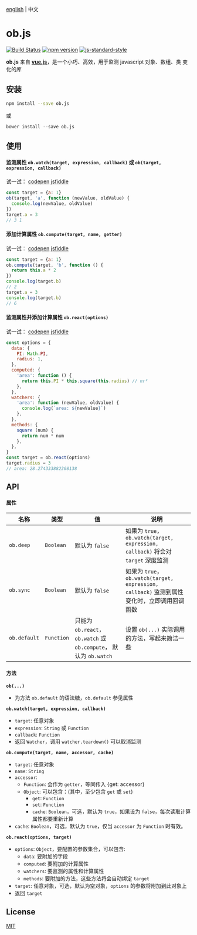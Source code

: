 [english](https://github.com/cnlon/ob.js/blob/master/README.md) | 中文

# ob.js

[![Build Status](https://travis-ci.org/cnlon/ob.js.svg?branch=master)](https://travis-ci.org/cnlon/ob.js)
[![npm version](https://badge.fury.io/js/ob.js.svg)](https://badge.fury.io/js/ob.js)
[![js-standard-style](https://img.shields.io/badge/code%20style-standard-brightgreen.svg)](http://standardjs.com)

**ob.js** 来自 [**vue.js**](https://github.com/vuejs/vue)，是一个小巧、高效，用于监测 javascript 对象、数组、类 变化的库

## 安装

``` bash
npm install --save ob.js
```

或

```
bower install --save ob.js
```

## 使用

#### 监测属性 `ob.watch(target, expression, callback)` 或 `ob(target, expression, callback)`

试一试：
[codepen](http://codepen.io/lon/pen/rrqLLk?editors=0010#0)
[jsfiddle](https://jsfiddle.net/lon/x4n2yjLn/)

``` javascript
const target = {a: 1}
ob(target, 'a', function (newValue, oldValue) {
  console.log(newValue, oldValue)
})
target.a = 3
// 3 1
```

#### 添加计算属性 `ob.compute(target, name, getter)`

试一试：
[codepen](http://codepen.io/lon/pen/dpgXLN?editors=0010#0)
[jsfiddle](https://jsfiddle.net/lon/q402v3jd/)

``` javascript
const target = {a: 1}
ob.compute(target, 'b', function () {
  return this.a * 2
})
console.log(target.b)
// 2
target.a = 3
console.log(target.b)
// 6
```

#### 监测属性并添加计算属性 `ob.react(options)`

试一试：
[codepen](http://codepen.io/lon/pen/zKmKqA?editors=0010#0)
[jsfiddle](https://jsfiddle.net/lon/ufth8xpe/)

``` javascript
const options = {
  data: {
    PI: Math.PI,
    radius: 1,
  },
  computed: {
    'area': function () {
      return this.PI * this.square(this.radius) // πr²
    },
  },
  watchers: {
    'area': function (newValue, oldValue) {
      console.log(`area: ${newValue}`)
    },
  },
  methods: {
    square (num) {
      return num * num
    },
  },
}
const target = ob.react(options)
target.radius = 3
// area: 28.274333882308138
```

## API

#### 属性

| 名称 | 类型 | 值 | 说明 |
| --- | --- | --- | --- |
| `ob.deep` | `Boolean` | 默认为 `false` | 如果为 `true`，`ob.watch(target, expression, callback)` 将会对 `target` 深度监测 |
| `ob.sync` | `Boolean` | 默认为 `false` | 如果为 `true`，`ob.watch(target, expression, callback)` 监测到属性变化时，立即调用回调函数 |
| `ob.default` | `Function` | 只能为 `ob.react`，`ob.watch` 或 `ob.compute`， 默认为 `ob.watch` | 设置 `ob(...)` 实际调用的方法，写起来简洁一些 |

#### 方法

**`ob(...)`**

- 为方法 `ob.default` 的语法糖，`ob.default` 参见属性

**`ob.watch(target, expression, callback)`**

- `target`: 任意对象
- `expression`: `String` 或 `Function`
- `callback`: `Function`
- 返回 `Watcher`，调用 `watcher.teardown()` 可以取消监测

**`ob.compute(target, name, accessor, cache)`**

- `target`: 任意对象
- `name`: `String`
- `accessor`:
  - `Function`: 会作为 `getter`，等同传入 {get: accessor}
  - `Object`: 可以包含：(其中，至少包含 `get` 或 `set`)
    - `get`: `Function`
    - `set`: `Function`
    - `cache`: `Boolean`，可选，默认为 `true`，如果设为 `false`，每次读取计算属性都要重新计算
- `cache`: `Boolean`，可选，默认为 `true`，仅当 `accessor` 为 `Function` 时有效。

**`ob.react(options, target)`**

- `options`: `Object`，要配置的参数集合，可以包含:
  - `data`: 要附加的字段
  - `computed`: 要附加的计算属性
  - `watchers`: 要监测的属性和计算属性
  - `methods`: 要附加的方法，这些方法将会自动绑定 `target`
- `target`: 任意对象，可选，默认为空对象，`options` 的参数将附加到此对象上
- 返回 `target`

## License

[MIT](http://opensource.org/licenses/MIT)
